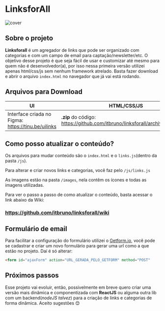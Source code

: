 # LinksforAll
![cover](https://cldup.com/v6OkMOSwGX-2000x2000.jpeg)

## Sobre o projeto
**Linksforall** é um agregador de links que pode ser organizado com categorias e com um campo de email para captação/newsletter/etc. O objetivo desse projeto é que seja fácil de usar e customizar até mesmo para quem não é desenvolvedor(a), por isso nessa primeira versão utilizei apenas html/css/js sem nenhum framework atrelado. Basta fazer download e abrir o arquivo `index.html` no navegador que já vai está rodando.

## Arquivos para Download
|UI|HTML/CSS/JS|
|--|-----------|
|Interface criada no Figma: https://tinu.be/uilinks|**.zip** do código: https://github.com/itbruno/linksforall/archive/master.zip|


## Como posso atualizar o conteúdo?
Os arquivos para mudar conteúdo são o `index.html` e o `links.js`(dentro da pasta `/js`).

Para alterar e criar novos links e categorias, você faz pelo `/js/links.js`

As imagens estão na pasta `/images`, nela contêm os ícones e todas as imagens utilizadas.

Para ver o passo a passo de como atualizar o conteúdo, basta acessar o link abaixo da Wiki:
### https://github.com/itbruno/linksforall/wiki

## Formulário de email
Para facilitar a configuração do formulário utilizei o [Getform.io](https://getform.io), você pode se cadastrar e criar um novo formulário para gerar uma url como a que estão no projeto. Daí é só alterar:
```html
<form id="ajaxForm" action="URL_GERADA_PELO_GETFORM" method="POST" 
```

## Próximos passos
Esse projeto vai evoluir, então, possivelmente em breve quero criar uma versão mais dinâmica e componentizada com **ReactJS** ou alguma outra lib com um backend(_nodeJS talvez_) para a criação de links e categorias de forma dinâmica. Aceito sugestões 😊
